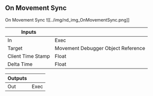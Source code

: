 ## On Movement Sync
On Movement Sync
![[../img/nd_img_OnMovementSync.png]]

|Inputs||
|--|--|
| In | Exec |
| Target | Movement Debugger Object Reference |
| Client Time Stamp | Float |
| Delta Time | Float |

|Outputs||
|--|--|
| Out | Exec |

